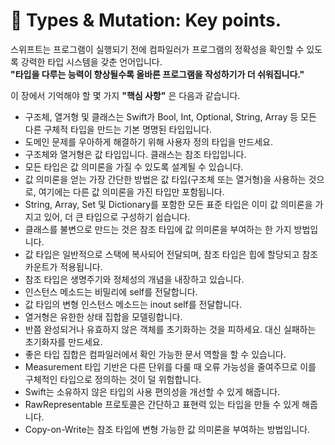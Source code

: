 # 🤿 Types &  Mutation: Key points.

스위프트는 프로그램이 실행되기 전에 컴파일러가 프로그램의 정확성을 확인할 수 있도록 강력한 타입 시스템을 갖춘 언어입니다.<br>
**"타입을 다루는 능력이 향상될수록 올바른 프로그램을 작성하기가 더 쉬워집니다."**<br>

이 장에서 기억해야 할 몇 가지 **"핵심 사항"** 은 다음과 같습니다.<br>

- 구조체, 열거형 및 클래스는 Swift가 Bool, Int, Optional, String, Array 등 모든 다른 구체적 타입을 만드는 기본 명명된 타입입니다.
- 도메인 문제를 우아하게 해결하기 위해 사용자 정의 타입을 만드세요.
- 구조체와 열거형은 값 타입입니다. 클래스는 참조 타입입니다.
- 모든 타입은 값 의미론을 가질 수 있도록 설계될 수 있습니다.
- 값 의미론을 얻는 가장 간단한 방법은 값 타입(구조체 또는 열거형)을 사용하는 것으로, 여기에는 다른 값 의미론을 가진 타입만 포함됩니다.
- String, Array, Set 및 Dictionary를 포함한 모든 표준 타입은 이미 값 의미론을 가지고 있어, 더 큰 타입으로 구성하기 쉽습니다.
- 클래스를 불변으로 만드는 것은 참조 타입에 값 의미론을 부여하는 한 가지 방법입니다.
- 값 타입은 일반적으로 스택에 복사되어 전달되며, 참조 타입은 힙에 할당되고 참조 카운트가 적용됩니다.
- 참조 타입은 생명주기와 정체성의 개념을 내장하고 있습니다.
- 인스턴스 메소드는 비밀리에 self를 전달합니다.
- 값 타입의 변형 인스턴스 메소드는 inout self를 전달합니다.
- 열거형은 유한한 상태 집합을 모델링합니다.
- 반쯤 완성되거나 유효하지 않은 객체를 초기화하는 것을 피하세요. 대신 실패하는 초기화자를 만드세요.
- 좋은 타입 집합은 컴파일러에서 확인 가능한 문서 역할을 할 수 있습니다.
- Measurement 타입 기반은 다른 단위를 다룰 때 오류 가능성을 줄여주므로 이를 구체적인 타입으로 정의하는 것이 덜 위험합니다.
- Swift는 소유하지 않은 타입의 사용 편의성을 개선할 수 있게 해줍니다.
- RawRepresentable 프로토콜은 간단하고 표현력 있는 타입을 만들 수 있게 해줍니다.
- Copy-on-Write는 참조 타입에 변형 가능한 값 의미론을 부여하는 방법입니다.
